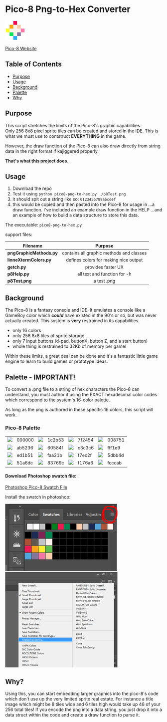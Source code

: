 # Pico-8 Png-to-Hex Converter
<img src="https://github.com/bretlinne/Linne-Dev-Prod/blob/master/resources/pico8.png" alt="drawing" width="64"/> 

[Pico-8 Website](https://www.lexaloffle.com/pico-8.php "Go get Pico-8--only $15!")

<!---alternative way to display image using github markdown:--->

<!---![pico8](https://github.com/bretlinne/Linne-Dev-Prod/blob/master/resources/pico8.png)--->

## Table of Contents
* [Purpose](#Purpose)
* [Usage](#Usage)
* [Background](#Background)
* [Palette](#Palette)
* [Why](#Why?)

## Purpose
This script stretches the limits of the Pico-8's graphic capabilities.  
Only 256 8x8 pixel sprite tiles can be created and stored in the IDE.  This is 
what we must use to contstruct **EVERYTHING** in the game.  

However, the draw function of the Pico-8 can also draw directly from string data
in the right format if kajiggered properly.  

**That's what this project does.**

## Usage
1) Download the repo
2) Test it using `python pico8-png-to-hex.py ./p8Test.png`
3) it should spit out a string like so: `0123456789abcdef`
4) this would be copied and then pasted into the Pico-8 for usage in 
...a draw function.  I've included an example draw function in the HELP
...and an example of how to build a data structure to store this data.

The executable: `pico8-png-to-hex.py`

support files:

| Filename              | Purpose                                  |
| --------------------- |:----------------------------------------:|
| **pngGraphicMethods.py**  | contains all graphic methods and classes |
| **linneXtermColors.py**   | defines colors for making nice output    |
| **getch.py**              | provides faster UX                       |
| **p8Help.py**             | all text and function for -h             |
| **p8Test.png**        | a test .png                              |

## Background
The Pico-8 is a fantasy console and IDE.  It emulates a console like a GameBoy 
color which **_could_** have existed in the 90's or so, but was never actually 
created.  This system is **very** restrained in its capabilities.  

* only 16 colors
* only 256 8x8 tiles of sprite storage
* only 7 input buttons (d-pad, buttonX, button Z, and a start button)
* whole thing is restrained to 32Kb of memory per game!

Within these limits, a great deal can be done and it's a fantastic little game engine
to learn to build games or prototype ideas.

## Palette - **IMPORTANT!**
To convert a .png file to a string of hex characters the Pico-8 can understand, 
you must author it using the EXACT hexadecimal color codes which correspond to
the system's 16-color palette.  

As long as the png is authored in these specific 16 colors, this script will work.

### Pico-8 Palette

|        |        |        |        |        |        |        |        |
|:------:|:-------|:------:|:-------|:------:|:-------|:------:|:-------|
| ![](https://placehold.it/15/000000?text=+)|000000  | ![](https://placehold.it/15/1c2b53?text=+)|1c2b53  | ![](https://placehold.it/15/7f2454?text=+)|7f2454  | ![](https://placehold.it/15/008751?text=+)|008751  |
| ![](https://placehold.it/15/ab5236?text=+)|ab5236  | ![](https://placehold.it/15/60584f?text=+)|60584f  | ![](https://placehold.it/15/c3c3c6?text=+)|c3c3c6  | ![](https://placehold.it/15/fff1e9?text=+)|fff1e9  |
| ![](https://placehold.it/15/ed1b51?text=+)|ed1b51  | ![](https://placehold.it/15/faa21b?text=+)|faa21b  | ![](https://placehold.it/15/f7ec2f?text=+)|f7ec2f  | ![](https://placehold.it/15/5dbb4d?text=+)|5dbb4d  |
| ![](https://placehold.it/15/51a6dc?text=+)|51a6dc  | ![](https://placehold.it/15/83769c?text=+)|83769c  | ![](https://placehold.it/15/f176a6?text=+)|f176a6  | ![](https://placehold.it/15/fcccab?text=+)|fcccab  |

#### Download Photoshop swatch file:
[Photoshop Pico-8 Swatch File](https://drive.google.com/open?id=1CbiOMOtlxwxnVHDyOTP-InKKue_xtE3y)

Install the swatch in photoshop:

<img src="https://github.com/bretlinne/Linne-Dev-Prod/blob/master/resources/psHow01.PNG" alt="drawing" width="360"/> 
<img src="https://github.com/bretlinne/Linne-Dev-Prod/blob/master/resources/psHow02.png" alt="drawing" width="360"/> 


## Why?
Using this, you can start embedding larger graphics into the pico-8's code
which don't use up the very limited sprite real estate.  For instance a title
image which might be 8 tiles wide and 6 tiles high would take up 48 of your 
256 total tiles!  If you encode the png into a data string, you just drop it 
into a data struct within the code and create a draw function to parse it.
